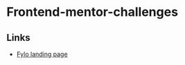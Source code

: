 # Frontend-mentor-challenges

## Links

- [Fylo landing page](https://mm6677890.github.io/fylo-dark-theme-landing-page/index.html)
